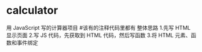 # calculator
用 JavaScript 写的计算器项目
#该有的注释代码里都有
整体思路
1.先写 HTML 显示页面
2.写 JS 代码，先获取到 HTML 代码，然后写函数
3.将 HTML 元素、函数和事件绑定

